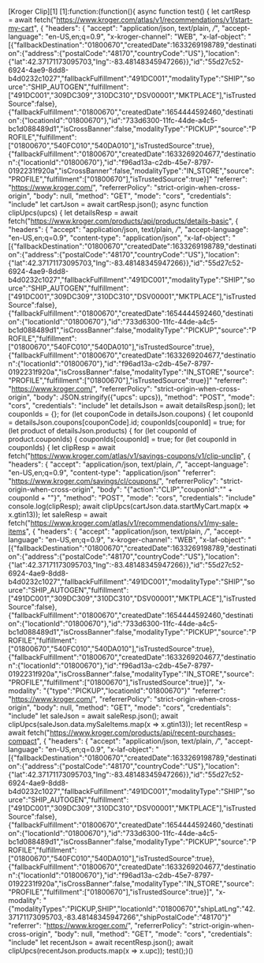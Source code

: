 [Kroger Clip][1]
[1]:function:(function(){   async function test() {     let cartResp = await fetch("https://www.kroger.com/atlas/v1/recommendations/v1/start-my-cart", {       "headers": {         "accept": "application/json, text/plain, */*",         "accept-language": "en-US,en;q=0.9",         "x-kroger-channel": "WEB",         "x-laf-object": "[{\"fallbackDestination\":\"01800670\",\"createdDate\":1633269198789,\"destination\":{\"address\":{\"postalCode\":\"48170\",\"countryCode\":\"US\"},\"location\":{\"lat\":42.37171173095703,\"lng\":-83.48148345947266}},\"id\":\"55d27c52-6924-4ae9-8dd8-b4d0232c1027\",\"fallbackFulfillment\":\"491DC001\",\"modalityType\":\"SHIP\",\"source\":\"SHIP_AUTOGEN\",\"fulfillment\":[\"491DC001\",\"309DC309\",\"310DC310\",\"DSV00001\",\"MKTPLACE\"],\"isTrustedSource\":false},{\"fallbackFulfillment\":\"01800670\",\"createdDate\":1654444592460,\"destination\":{\"locationId\":\"01800670\"},\"id\":\"733d6300-11fc-44de-a4c5-bc1d088489d1\",\"isCrossBanner\":false,\"modalityType\":\"PICKUP\",\"source\":\"PROFILE\",\"fulfillment\":[\"01800670\",\"540FC010\",\"540DA010\"],\"isTrustedSource\":true},{\"fallbackFulfillment\":\"01800670\",\"createdDate\":1633269204677,\"destination\":{\"locationId\":\"01800670\"},\"id\":\"f96ad13a-c2db-45e7-8797-0192231f920a\",\"isCrossBanner\":false,\"modalityType\":\"IN_STORE\",\"source\":\"PROFILE\",\"fulfillment\":[\"01800670\"],\"isTrustedSource\":true}]"       "referrer": "https://www.kroger.com/",       "referrerPolicy": "strict-origin-when-cross-origin",       "body": null,       "method": "GET",       "mode": "cors",       "credentials": "include"     let cartJson = await cartResp.json();     async function clipUpcs(upcs) {       let detailsResp = await fetch("https://www.kroger.com/products/api/products/details-basic", {       "headers": {           "accept": "application/json, text/plain, */*",           "accept-language": "en-US,en;q=0.9",           "content-type": "application/json",           "x-laf-object": "[{\"fallbackDestination\":\"01800670\",\"createdDate\":1633269198789,\"destination\":{\"address\":{\"postalCode\":\"48170\",\"countryCode\":\"US\"},\"location\":{\"lat\":42.37171173095703,\"lng\":-83.48148345947266}},\"id\":\"55d27c52-6924-4ae9-8dd8-b4d0232c1027\",\"fallbackFulfillment\":\"491DC001\",\"modalityType\":\"SHIP\",\"source\":\"SHIP_AUTOGEN\",\"fulfillment\":[\"491DC001\",\"309DC309\",\"310DC310\",\"DSV00001\",\"MKTPLACE\"],\"isTrustedSource\":false},{\"fallbackFulfillment\":\"01800670\",\"createdDate\":1654444592460,\"destination\":{\"locationId\":\"01800670\"},\"id\":\"733d6300-11fc-44de-a4c5-bc1d088489d1\",\"isCrossBanner\":false,\"modalityType\":\"PICKUP\",\"source\":\"PROFILE\",\"fulfillment\":[\"01800670\",\"540FC010\",\"540DA010\"],\"isTrustedSource\":true},{\"fallbackFulfillment\":\"01800670\",\"createdDate\":1633269204677,\"destination\":{\"locationId\":\"01800670\"},\"id\":\"f96ad13a-c2db-45e7-8797-0192231f920a\",\"isCrossBanner\":false,\"modalityType\":\"IN_STORE\",\"source\":\"PROFILE\",\"fulfillment\":[\"01800670\"],\"isTrustedSource\":true}]"         "referrer": "https://www.kroger.com/",         "referrerPolicy": "strict-origin-when-cross-origin",         "body": JSON.stringify({"upcs": upcs}),         "method": "POST",         "mode": "cors",         "credentials": "include"       let detailsJson = await detailsResp.json();       let couponIds = {};       for (let couponCode in detailsJson.coupons) {         let couponId = detailsJson.coupons[couponCode].id;         couponIds[couponId] = true;       for (let product of detailsJson.products) {         for (let couponId of product.couponIds) {           couponIds[couponId] = true;       for (let couponId in couponIds) {         let clipResp = await fetch("https://www.kroger.com/atlas/v1/savings-coupons/v1/clip-unclip", {           "headers": {             "accept": "application/json, text/plain, */*",             "accept-language": "en-US,en;q=0.9",             "content-type": "application/json"           "referrer": "https://www.kroger.com/savings/cl/coupons/",           "referrerPolicy": "strict-origin-when-cross-origin",           "body": "{\"action\":\"CLIP\",\"couponId\":\"" + couponId + "\"}",           "method": "POST",           "mode": "cors",           "credentials": "include"         console.log(clipResp);     await clipUpcs(cartJson.data.startMyCart.map(x => x.gtin13));     let saleResp = await fetch("https://www.kroger.com/atlas/v1/recommendations/v1/my-sale-items", {       "headers": {         "accept": "application/json, text/plain, */*",         "accept-language": "en-US,en;q=0.9",         "x-kroger-channel": "WEB",         "x-laf-object": "[{\"fallbackDestination\":\"01800670\",\"createdDate\":1633269198789,\"destination\":{\"address\":{\"postalCode\":\"48170\",\"countryCode\":\"US\"},\"location\":{\"lat\":42.37171173095703,\"lng\":-83.48148345947266}},\"id\":\"55d27c52-6924-4ae9-8dd8-b4d0232c1027\",\"fallbackFulfillment\":\"491DC001\",\"modalityType\":\"SHIP\",\"source\":\"SHIP_AUTOGEN\",\"fulfillment\":[\"491DC001\",\"309DC309\",\"310DC310\",\"DSV00001\",\"MKTPLACE\"],\"isTrustedSource\":false},{\"fallbackFulfillment\":\"01800670\",\"createdDate\":1654444592460,\"destination\":{\"locationId\":\"01800670\"},\"id\":\"733d6300-11fc-44de-a4c5-bc1d088489d1\",\"isCrossBanner\":false,\"modalityType\":\"PICKUP\",\"source\":\"PROFILE\",\"fulfillment\":[\"01800670\",\"540FC010\",\"540DA010\"],\"isTrustedSource\":true},{\"fallbackFulfillment\":\"01800670\",\"createdDate\":1633269204677,\"destination\":{\"locationId\":\"01800670\"},\"id\":\"f96ad13a-c2db-45e7-8797-0192231f920a\",\"isCrossBanner\":false,\"modalityType\":\"IN_STORE\",\"source\":\"PROFILE\",\"fulfillment\":[\"01800670\"],\"isTrustedSource\":true}]",         "x-modality": "{\"type\":\"PICKUP\",\"locationId\":\"01800670\"}"       "referrer": "https://www.kroger.com/",       "referrerPolicy": "strict-origin-when-cross-origin",       "body": null,       "method": "GET",       "mode": "cors",       "credentials": "include"     let saleJson = await saleResp.json();     await clipUpcs(saleJson.data.mySaleItems.map(x => x.gtin13));     let recentResp = await fetch("https://www.kroger.com/products/api/recent-purchases-compact", {       "headers": {         "accept": "application/json, text/plain, */*",         "accept-language": "en-US,en;q=0.9",         "x-laf-object": "[{\"fallbackDestination\":\"01800670\",\"createdDate\":1633269198789,\"destination\":{\"address\":{\"postalCode\":\"48170\",\"countryCode\":\"US\"},\"location\":{\"lat\":42.37171173095703,\"lng\":-83.48148345947266}},\"id\":\"55d27c52-6924-4ae9-8dd8-b4d0232c1027\",\"fallbackFulfillment\":\"491DC001\",\"modalityType\":\"SHIP\",\"source\":\"SHIP_AUTOGEN\",\"fulfillment\":[\"491DC001\",\"309DC309\",\"310DC310\",\"DSV00001\",\"MKTPLACE\"],\"isTrustedSource\":false},{\"fallbackFulfillment\":\"01800670\",\"createdDate\":1654444592460,\"destination\":{\"locationId\":\"01800670\"},\"id\":\"733d6300-11fc-44de-a4c5-bc1d088489d1\",\"isCrossBanner\":false,\"modalityType\":\"PICKUP\",\"source\":\"PROFILE\",\"fulfillment\":[\"01800670\",\"540FC010\",\"540DA010\"],\"isTrustedSource\":true},{\"fallbackFulfillment\":\"01800670\",\"createdDate\":1633269204677,\"destination\":{\"locationId\":\"01800670\"},\"id\":\"f96ad13a-c2db-45e7-8797-0192231f920a\",\"isCrossBanner\":false,\"modalityType\":\"IN_STORE\",\"source\":\"PROFILE\",\"fulfillment\":[\"01800670\"],\"isTrustedSource\":true}]",         "x-modality": "{\"modalityTypes\":\"PICKUP,SHIP\",\"locationId\":\"01800670\",\"shipLatLng\":\"42.37171173095703,-83.48148345947266\",\"shipPostalCode\":\"48170\"}"       "referrer": "https://www.kroger.com/",       "referrerPolicy": "strict-origin-when-cross-origin",       "body": null,       "method": "GET",       "mode": "cors",       "credentials": "include"     let recentJson = await recentResp.json();     await clipUpcs(recentJson.products.map(x => x.upc));   test();)()
